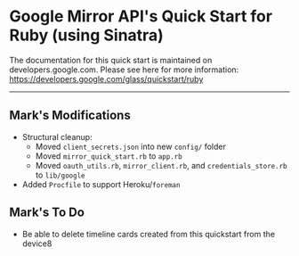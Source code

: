 Google Mirror API's Quick Start for Ruby (using Sinatra)
====

The documentation for this quick start is maintained on developers.google.com.
Please see here for more information:
https://developers.google.com/glass/quickstart/ruby

___________


Mark's Modifications
---
- Structural cleanup:
  - Moved `client_secrets.json` into new `config/` folder
  - Moved `mirror_quick_start.rb` to `app.rb`
  - Moved `oauth_utils.rb`, `mirror_client.rb`, and `credentials_store.rb` to `lib/google` 
- Added `Procfile` to support Heroku/`foreman`


Mark's To Do
---
- Be able to delete timeline cards created from this quickstart from the device8